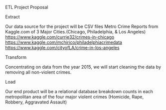 ETL Project Proposal

Extract

Our data source for the project will be CSV files Metro Crime Reports from Kaggle.com of 3 Major Cities.(Chicago, Philadelphia, & Los Angeles)
https://www.kaggle.com/currie32/crimes-in-chicago
https://www.kaggle.com/mchirico/philadelphiacrimedata
https://www.kaggle.com/cityofLA/crime-in-los-angeles

Transform

Concentrating on data from the year 2015, we will start cleaning the data by removing all non-violent crimes. 

Load

Our end product will be a relational database breakdown counts in each metropolitan area of the four major violent crimes (Homicide, Rape, Robbery, Aggravated Assault)
